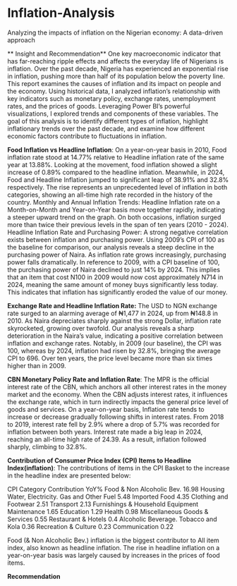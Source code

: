 # Inflation-Analysis

Analyzing the impacts of inflation on the Nigerian economy: A data-driven approach  

  ** Insight and Recommendation**
One key macroeconomic indicator that has far-reaching ripple effects and affects the everyday life of Nigerians is inflation. Over the past decade, Nigeria has experienced an exponential rise in inflation, pushing more than half of its population below the poverty line. This report examines the causes of inflation and its impact on people and the economy. Using historical data, I analyzed inflation’s relationship with key indicators such as monetary policy, exchange rates, unemployment rates, and the prices of goods. Leveraging Power BI’s powerful visualizations, I explored trends and components of these variables. The goal of this analysis is to identify different types of inflation, highlight inflationary trends over the past decade, and examine how different economic factors contribute to fluctuations in inflation.

**Food Inflation vs Headline Inflation**: On a year-on-year basis in 2010, Food inflation rate stood at 14.77% relative to Headline inflation rate of the same year at 13.88%. Looking at the movement, food inflation showed a slight increase of 0.89% compared to the headline inflation. Meanwhile, in 2024, Food and Headline Inflation jumped to significant leap of 38.91% and 32.8% respectively. The rise represents an unprecedented level of inflation in both categories, showing an all-time high rate recorded in the history of the country.
Monthly and Annual Inflation Trends: Headline Inflation rate on a Month-on-Month and Year-on-Year basis move together rapidly, indicating a steeper upward trend on the graph. On both occasions, inflation surged more than twice their previous levels in the span of ten years (2010 - 2024).
Headline Inflation Rate and Purchasing Power: A strong negative correlation exists between inflation and purchasing power. Using 2009’s CPI of 100 as the baseline for comparison, our analysis reveals a steep decline in the purchasing power of Naira. As inflation rate grows increasingly, purchasing power falls dramatically. In reference to 2009, with a CPI baseline of 100, the purchasing power of Naira declined to just 14% by 2024. This implies that an item that cost N100 in 2009 would now cost approximately N714 in 2024, meaning the same amount of money buys significantly less today. This indicates that inflation has significantly eroded the value of our money.

**Exchange Rate and Headline Inflation Rate:** The USD to NGN exchange rate surged to an alarming average of ₦1,477 in 2024, up from ₦148.8 in 2010.  As Naira depreciates sharply against the strong Dollar, inflation rate skyrocketed, growing over twofold. Our analysis reveals a sharp deterioration in the Naira’s value, indicating a positive correlation between inflation and exchange rates. Notably, in 2009 (our baseline), the CPI was 100, whereas by 2024, inflation had risen by 32.8%, bringing the average CPI to 696. Over ten years, the price level became more than six times higher than in 2009.

**CBN Monetary Policy Rate and Inflation Rate**: The MPR is the official interest rate of the CBN, which anchors all other interest rates in the money market and the economy. When the CBN adjusts interest rates, it influences the exchange rate, which in turn indirectly impacts the general price level of goods and services. On a year-on-year basis, Inflation rate tends to increase or decrease gradually following shifts in interest rates. From 2018 to 2019, interest rate fell by 2.9% where a drop of 5.7% was recorded for inflation between both years. Interest rate made a big leap in 2024, reaching an all-time high rate of 24.39. As a result, inflation followed sharply, climbing to 32.8%.

**Contribution of Consumer Price Index (CPI) Items to Headline Index(inflation)**: The contributions of items in the CPI Basket to the increase in the headline index are presented below: 
            
CPI Category	                                              Contribution YoY%
Food & Non Alcoholic Bev.	                                    16.98
Housing Water, Electricity. Gas and Other Fuel	               5.48
Imported Food	                                                 4.35
Clothing and Footwear	                                         2.51
Transport	                                                     2.13
Furnishings & Household Equipment Maintenance	                 1.65
Education	                                                     1.29
Health                                                         0.98
Miscellaneous Goods & Services	                               0.55
Restaurant & Hotels	                                           0.4
Alcoholic Beverage. Tobacco and Kola	                         0.36
Recreation & Culture  	                                       0.23
Communication	                                                 0.22

Food (& Non Alcoholic Bev.) inflation is the biggest contributor to All item index, also known as headline inflation. The rise in headline inflation on a year-on-year basis was largely caused by increases in the prices of food items.

**Recommendation**

